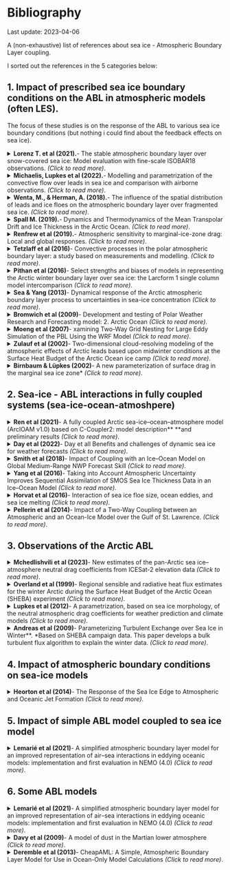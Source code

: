 
# Bibliography

Last update: 2023-04-06

A (non-exhaustive) list of references about sea ice - Atmospheric Boundary Layer coupling. 

I sorted out the references in the 5 categories below:


## 1. Impact of prescribed sea ice boundary conditions on the ABL in atmospheric models (often LES). 

The focus of these studies is on the response of the ABL to various sea ice boundary conditions (but nothing i could find about the feedback effects on sea ice).

<!-- -------------- Paper ------------------ -->
<details>
<summary><strong> Lorenz T. et al (2021).</strong>- The stable atmospheric boundary layer over snow-covered sea ice: Model evaluation with fine-scale
ISOBAR18 observations. <i>(Click to read more)</i>.</summary>

* WRF with one-way nesting and different ABL schemes.
* https://doi.org/10.1175/JCLI-D-19-0252.1
</details>

<!-- -------------- Paper ------------------ -->
<details>
<summary><strong>Michaelis, Lupkes et al (2022).</strong>- Modelling and parametrization of the convective flow over leads in sea ice and comparison with airborne observations. <i>(Click to read more)</i>.</summary>

* _METRAS atmos. model._
* https://rmets.onlinelibrary.wiley.com/doi/full/10.1002/qj.3953
</details>

<!-- -------------- Paper ------------------ -->
<details>
<summary><strong>Wenta, M., & Herman, A. (2018).</strong>- The influence of the spatial distribution of leads and ice floes on the atmospheric boundary layer over fragmented sea ice. <i>(Click to read more)</i>.</summary>

* _Investigate the response of the atmospheric boundary layer (ABL) to subgrid-scale variations of sea ice properties and fracturing analyze three-dimensional air circulation within the ABL over fragmented sea ice. A series of idealized high-resolution simulations with Polar WRF is performed for several spatial distributions of ice floes and leads for two values of sea ice concentration (0.5 and 0.9) and several ambient wind speed profiles. Suggests the need for developing suitable parametrizations of ABL effects related to subgrid scale sea ice features for these models._
* https://www.cambridge.org/core/services/aop-cambridge-core/content/view/4961E8E20BC30618A7849378985EA7FA/S0260305518000150a.pdf/
</details>

<!-- -------------- Paper ------------------ -->
<details>
<summary><strong> Spall M. (2019).</strong>- Dynamics and Thermodynamics of the Mean Transpolar Drift and Ice Thickness in the Arctic Ocean. <i>(Click to read more)</i>.</summary>

* _A theory for the mean ice thickness and the Transpolar Drift in the Arctic Ocean is developed. Two distinct regimes: a thin ice regime in the eastern Arctic and a thick ice regime in the western Arctic. In the eastern Arctic, the ice drift is controlled by a balance between wind and ocean drag, while the ice thickness is controlled by heat loss to the atmosphere. In contrast, in the western Arctic, the ice thickness is determined by a balance between wind and internal ice stress, while the drift is indirectly controlled by heat loss to the atmosphere. The basic predictions for ice thickness, heat loss, ice volume, and ice export from the theory compare well with an idealized, coupled ocean–ice numerical model over a wide range of parameter space._
* _Analytical work compared to an idealised MITgcm simulation (EVP rheology) forced with bulks.__
* https://doi.org/10.1175/JCLI-D-19-0252.1
</details>

<!-- -------------- Paper ------------------ -->
<details>
<summary><strong>Renfrew et al (2019).</strong>- Atmospheric sensitivity to marginal-ice-zone drag: Local and global responses. <i>(Click to read more)</i>.</summary>

* _MetUM atmospheric mode and prescribed surface conditions. Surface drag and Form drag._
* https://rmets.onlinelibrary.wiley.com/doi/full/10.1002/qj.3486 
</details>

<!-- -------------- Paper ------------------ -->
<details>
<summary><strong>Tetzlaff et al (2016)</strong>- Convective processes in the polar atmospheric boundary layer: a study based on measurements and modelling. <i>(Click to read more)</i>.</summary>

* PhD. thesis, Alfred-Wegener-Institut Helmholtz-Zentrum fümlr Polar- und Meeresforschung), p. 136. 
* https://media.suub.uni-bremen.de/handle/elib/992 
* _Goal of this thesis lies on improving our current understanding of convective processes and the related turbulent fluxes in the polar atmospheric boundary layer (ABL) over both the sea ice covered regions and over the open ocean at the sea ice edge. Obs (aircraft)-based results are supplemented by modeling studies using a simple boxmodel and a one-dimensional mesoscale model. For this purpose, we use a 1D version of the MEsoscale TRAnsport and Stream model (METRAS, Schlünzen, 1988), which is non-hydrostatic and anelastic. The applied parametrisations are a mixing length
closure (ML), a counter-gradient closure (CG), and a so-called eddy-diffusivity mass-flux closure (EDMF)._
</details>


<!-- -------------- Paper ------------------ -->
<details>
<summary><strong>Pithan  et al (2016)</strong>- Select strengths and biases of models in representing the Arctic winter boundary layer over sea ice: the Larcform 1 single column model intercomparison <i>(Click to read more)</i>.</summary>

* _ABL 1D single column in Lagrangian form. Prescribed sea ice conditions._
* https://doi.org/10.1002/2016MS000630
</details>

<!-- -------------- Paper ------------------ -->
<details>
<summary><strong>Sea & Yang (2013)</strong>- Dynamical response of the Arctic atmospheric boundary layer process to uncertainties in sea-ice concentration <i>(Click to read more)</i>.</summary>

* https://doi.org/10.1002/2013JD020312
* _Polar WRF and prescribed sea ice conditions._
</details>

<!-- -------------- Paper ------------------ -->
<details>
<summary><strong>Bromwich et al (2009)</strong>- Development and testing of Polar Weather Research and Forecasting model: 2. Arctic Ocean <i>(Click to read more)</i>.</summary>

* _Polar WRF: 25-km resolution_
* https://doi.org/10.1029/2008JD010300
</details>


<!-- -------------- Paper ------------------ -->
<details>
<summary><strong>Moeng et al (2007)</strong>- xamining Two-Way Grid Nesting for Large Eddy Simulation of the PBL Using the WRF Model <i>(Click to read more)</i>.</summary>

* _Two-way nesting for large eddy simulation (LES) of PBL turbulence_
* _A pair of LES-within-LES experiments are performed where a finer-grid LES covering a smaller horizontal domain is nested inside a coarser-grid LES covering a larger horizontal domain. Free-convection and pure shear-driven PBLs. The free-convection case has zero mean wind and the only driving force for turbulence is uniform surface heating._
* https://journals.ametsoc.org/view/journals/mwre/135/6/mwr3406.1.xml
</details>


<!-- -------------- Paper ------------------ -->
<details>
<summary><strong>Zulauf et al (2002)</strong>- Two-dimensional cloud-resolving modeling of the atmospheric effects of Arctic leads based upon midwinter conditions at the Surface Heat Budget of the Arctic Ocean ice camp <i>(Click to read more)</i>.</summary>

* _Cloud-resolving model + SHEBA-derived fluxes._ 
* https://doi.org/10.1029/2002JD002643
</details>


<!-- -------------- Paper ------------------ -->
<details>
<summary><strong>Birnbaum & Lüpkes (2002)</strong>- A new parameterization of surface drag in the marginal sea ice zone* <i>(Click to read more)</i>.</summary>

* _METRAS ABL model and prescribed surface conditions_
* https://a.tellusjournals.se/article/10.3402/tellusa.v54i1.12121/
</details>



## 2. Sea-ice - ABL interactions in fully coupled systems (sea-ice-ocean-atmoshpere)

<!-- -------------- Paper ------------------ -->
<details>
<summary><strong>Ren et al (2021)</strong>- A fully coupled Arctic sea-ice–ocean–atmosphere model (ArcIOAM v1.0) based on C-Coupler2: model description**
**and preliminary results <i>(Click to read more)</i>.</summary>

* _Polar WRF coupled to MITGCM (VP rheology) at 18km._
* Goal: provide reliable Arctic sea ice prediction on SEASONAL timescales.  Compare a MITGCM forced config with a coupled config with Polar WRF. “The two-way coupling has better performance in terms of sea ice extent, concen- tration, thickness and sea surface temperature (SST), especially in summer. This result indicates that sea-ice–ocean– atmosphere interaction plays a crucial role in controlling Arctic summertime sea ice distribution. 
* https://doi.org/10.5194/gmd-14-1101-2021
</details>

<!-- -------------- Paper ------------------ -->
<details>
<summary><strong>Day et al (2022)</strong>- Day et all Benefits and challenges of dynamic sea ice for weather forecasts <i>(Click to read more)</i>.</summary>

* https://wcd.copernicus.org/articles/3/713/2022/
* _ECMWF IFS atmospheric forecast experiments. one in which dynamic coupling with sea ice concentration and ocean is switched on
(coup-SSTSIC), one atmosphere-only where sea ice concentration and SST anomalies are persisted from the initial time(pers-SSTSIC), and another atmosphere-only with updated observed sea ice concentration and SSTs (obs-SSTSIC)._
* _For the coupled forecasts (coup-SSTSIC), the IFS atmosphere is coupled to NEMO (Madec, 2008) model version 3.4.1 and LIM2, using the ORCA025 horizontal grid (with a resolution of approximately ∼ 10 km in the Arctic) with 75 levels in the vertical._
* _Demonstrate that using a dynamically coupled ocean and sea ice model in the European Centre for Medium- Range Weather Forecasts (ECMWF) Integrated Forecasting System results in improved sea ice edge position forecasts in the Northern Hemisphere in the medium range. Further, this improves forecasts of boundary layer temperature and humidity downstream of the sea ice edge in some regions during periods of rapid change in the sea ice, compared to forecasts in which the sea surface temperature anomalies and sea ice concentration do not evolve throughout the forecasts._

</details>

<!-- -------------- Paper ------------------ -->
<details>
<summary><strong>Smith et al (2018)</strong>- Impact of Coupling with an Ice–Ocean Model on Global Medium-Range NWP Forecast Skill <i>(Click to read more)</i>.</summary>

* _NEMO-CICE coupled to GEM for atm. EVP 25km resolution._
* https://journals.ametsoc.org/view/journals/mwre/146/4/mwr-d-17-0157.1.xml
</details>


<!-- -------------- Paper ------------------ -->
<details>
<summary><strong>Yang et al (2016)</strong>- Taking into Account Atmospheric Uncertainty Improves Sequential Assimilation of SMOS Sea Ice Thickness Data in an Ice–Ocean Model <i>(Click to read more)</i>.</summary>

* _The goal is Data assimilation (of sea ice obs)._ 
* _MITgcm with VP rheology._
* _Forced by ensemble atmospheric forecast._
* https://journals.ametsoc.org/view/journals/atot/33/3/jtech-d-15-0176_1.xml
</details>

<!-- -------------- Paper ------------------ -->
<details>
<summary><strong>Horvat et al (2016)</strong>- Interaction of sea ice floe size, ocean eddies, and sea ice melting <i>(Click to read more)</i>.</summary>

* _MITgcm ocean-ice_
* https://doi.org/10.1002/2016GL069742

</details>

<!-- -------------- Paper ------------------ -->
<details>
<summary><strong>Pellerin et al (2014)</strong>- Impact of a Two-Way Coupling between an Atmospheric and an Ocean-Ice Model over the Gulf of St. Lawrence. <i>(Click to read more)</i>.</summary>

* https://doi.org/10.1175/1520-0493(2004)132<1379:IOATCB>2.0.CO;2
* _Abstract: The purpose of this study is to present the impacts of a fully interactive coupling between an atmospheric and a sea ice model over the Gulf of St. Lawrence, Canada. The impacts are assessed in terms of the atmospheric and sea ice forecasts produced by the coupled numerical system. The ocean-ice model has been developed at the Maurice Lamontagne Institute, where it runs operationally at a horizontal resolution of 5 km and is driven (one-way coupling) by atmospheric model forecasts provided by the Meteorological Service of Canada (MSC). In this paper the importance of two-way coupling is assessed by comparing the one-way coupled version with a two-way coupled version in which the atmospheric model interacts with the sea ice model during the simulation. The impacts are examined for a case in which the sea ice conditions are changing rapidly. Two atmospheric model configurations have been studied. The first one has a horizontal grid spacing of 24 km, which is the operational configuration used at the Canadian Meteorological Centre. The second one is a high-resolution configuration with a **4-km horizontal grid spacing**. A 48-h forecast has been validated using satellite images for the ice and the clouds, and also using the air temperature and precipitation observations. It is shown that the two-way coupled system improves the atmospheric forecast and has a **direct impact on the sea ice forecast.** It is also found that forecasts are improved with a fine resolution that better resolves the physical events, fluxes, and forcing. The coupling technique is also briefly described and discussed._
</details>

  
## 3. Observations of the Arctic ABL
  
<!-- -------------- Paper ------------------ -->
<details>
<summary><strong>Mchedlishvili et al (2023)</strong>- New estimates of the pan-Arctic sea ice–atmosphere neutral drag
coefficients from ICESat-2 elevation data <i>(Click to read more)</i>.</summary>

* [link](https://doi.org/10.5194/egusphere-2023-187)
</details>
  
  
 <!-- -------------- Paper ------------------ -->
<details>
<summary><strong>Overland et al (1999)</strong>- Regional sensible and radiative heat flux estimates for the winter Arctic during the Surface Heat Budget of the Arctic Ocean (SHEBA) experiment <i>(Click to read more)</i>.</summary>

* _SHEBA campaign_
* [link](https://agupubs.onlinelibrary.wiley.com/doi/abs/10.1029/1999JC000010)
</details>
  
 <!-- -------------- Paper ------------------ -->
<details>
<summary><strong>Lupkes et al (2012)</strong>- A parametrization, based on sea ice morphology, of the neutral atmospheric drag coefficients for weather prediction and climate models <i>(Click to read more)</i>.</summary>

* _A hierarchy of parametrizations of the neutral 10 m drag coefficients over polar sea ice with different morphology regimes is derived on the basis of a partitioning concept that splits the total surface drag into contributions of skin drag and form drag._
* link
</details>

 <!-- -------------- Paper ------------------ -->
<details>
<summary><strong>Andreas et al (2009)</strong>- Parameterizing Turbulent Exchange over Sea Ice in Winter**. *Based on SHEBA campaign data. This paper develops a bulk turbulent flux algorithm to explain the winter data. <i>(Click to read more)</i>.</summary>

* _comment_
* link
</details>



## 4. Impact of atmospheric boundary conditions on sea-ice models

 <!-- -------------- Paper ------------------ -->
<details>
<summary><strong>Heorton et al (2014)</strong>- The Response of the Sea Ice Edge to Atmospheric and Oceanic Jet Formation <i>(Click to read more)</i>.</summary>

* _CICE model forced by idealised atmospheric forcing._
* https://doi.org/10.1175/JPO-D-13-0184.1
</details>



## 5. Impact of simple ABL model coupled to sea ice model

<!-- -------------- Paper ------------------ -->
<details>
<summary><strong>Lemarié et al (2021)</strong>- A simplified atmospheric boundary layer model for an improved representation of air–sea interactions in eddying oceanic models: implementation and first evaluation in NEMO (4.0) <i>(Click to read more)</i>.</summary>

* _Description of the ABL 1D model. Not focused specifically on sea ice though._
* https://doi.org/10.5194/gmd-14-543-2021
</details>
  
  
 
## 6. Some ABL models

<!-- -------------- Paper ------------------ -->
<details>
<summary><strong>Lemarié et al (2021)</strong>- A simplified atmospheric boundary layer model for an improved representation of air–sea interactions in eddying oceanic models: implementation and first evaluation in NEMO (4.0) <i>(Click to read more)</i>.</summary>

* _Description of the ABL 1D model. _
* https://doi.org/10.5194/gmd-14-543-2021
</details>
  
 <!-- -------------- Paper ------------------ -->
<details>
<summary><strong>Davy et al (2009)</strong>- A model of dust in the Martian lower atmosphere <i>(Click to read more)</i>.</summary>

* _Description of the ABL 1D model from Richard Davy at NERSC. Focused on martian atmosphere and dust_
* https://doi.org/10.1029/2008JD010481
* There is also the full thesis for more details: https://www.collectionscanada.gc.ca/obj/thesescanada/vol2/002/NR54020.PDF?is_thesis=1
</details>
  
 <!-- -------------- Paper ------------------ -->
<details>
<summary><strong>Deremble et al (2013)</strong>- CheapAML: A Simple, Atmospheric Boundary Layer Model for Use in Ocean-Only Model Calculations <i>(Click to read more)</i>.</summary>

* _Description of the CheapAML model from Bruno et al_
* https://doi.org/10.1175/MWR-D-11-00254.1
</details>
